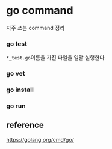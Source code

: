 # go command
자주 쓰는 command 정리
### go test
`*_test.go`이름을 가진 파일을 일괄 실행한다.
### go vet
### go install
### go run

## reference
https://golang.org/cmd/go/
